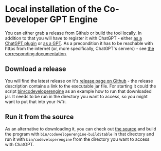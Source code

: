 # Local installation of the Co-Developer GPT Engine

You can either grab a release from Github or build the tool locally. In addition to that you will have to register it
with ChatGPT - either [as a ChatGPT plugin](plugin.md) or [as a GPT](gpt.md).
As a precondition it has to be reachable with https from the internet (or, more specifically, ChatGPT's servers) - 
see [the corresponding documentation](https.md).

## Download a release

You will find the latest release on it's
[release page on Github](https://github.com/stoerr/CoDeveloperGPTengine/releases) -
the release description contains a link to the executable jar file.
For starting it could the script
[bin/codeveloperengine](https://github.com/stoerr/CoDeveloperGPTengine/blob/develop/bin/codeveloperengine)
as an example how to run that downloaded jar.
It needs to be run in the directory you want to access, so you might want to put that into your `PATH`.

## Run it from the source

As an alternative to downloading it, you can check out
[the source](https://github.com/stoerr/CoDeveloperGPTengine)
and build the program with `bin/codeveloperengine-buildStable` in that directory
and run it with `bin/codeveloperengine` from the directory you want to access with ChatGPT.
